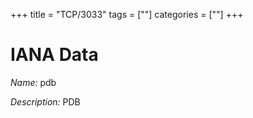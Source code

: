 +++
title = "TCP/3033"
tags = [""]
categories = [""]
+++

# IANA Data

_Name:_ pdb

_Description:_ PDB

